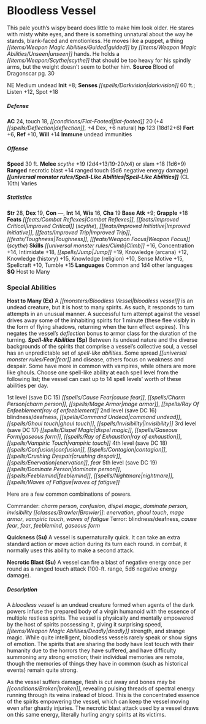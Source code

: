 ﻿---
cssclass: [monsters]
title1: Bloodless Vessel
is_3.5: true
desc_short: This pale youth's wispy beard does little to make him look older. He stares
  with misty white eyes, and there is something unnatural about the way he stands,
  blank-faced and emotionless. He moves like a puppet, a thing guided by unseen hands.
  He holds a scythe that should be too heavy for his spindly arms, but the weight
  doesn't seem to bother him.
title2: Bloodless Vessel
CR: 12
sources:
- name: Blood of Dragonscar
  page: 30
  link: http://paizo.com/store/paizo/pathfinder/modules/35E/v5748btpy8739
alignment: NE
size: Medium
type: undead
initiative:
  bonus: 8
senses:
  darkvision: 60
AC:
  AC: 24
  touch: 18
  flat_footed: 20
  components:
    deflection: 4
    dex: 4
    natural: 6
HP:
  HP: 123
  long: 18d12+6
saves:
  fort: 6
  ref: 10
  will: 14
immunities:
- undead immunities
speeds:
  base: 30
attacks:
  melee:
  - - text: scythe +19 (2d4+13/19-20/x4)
      entries:
      - - damage: 2d4+13
          crit_range: 19-20
          crit_multiplier: 4
      attack: scythe
      bonus:
      - 19
  - - text: slam +18 (1d6+9)
      entries:
      - - damage: 1d6+9
      attack: slam
      bonus:
      - 18
  ranged:
  - - text: necrotic blast +14 ranged touch (5d6 negative energy damage)
      entries:
      - - damage: 5d6
          type: negative energy damage
      attack: necrotic blast
      bonus:
      - 14
      touch: true
spell_like_abilities:
  entries: []
  sources:
  - name: default
    CL: 10
  varies: true
ability_scores:
  STR: 28
  DEX: 19
  CON:
  INT: 14
  WIS: 16
  CHA: 19
BAB: 9
grapple_3.5: 18
feats:
- name: Combat Reflexes
- name: Improved Critical (scythe)
- name: Improved Initiative
- name: Improved Trip
- name: Toughness
- name: Weapon Focus (scythe)
skills:
  Climb: 16
  Concentration: 14
  Intimidation: 18
  Jump: 19
  Knowledge (arcana): 12
  Knowledge (history): 15
  Knowledge (religion): 10
  Sense Motive: 15
  Spellcraft: 10
  Tumble: 15
  Listen: 12
  Spot: 18
languages:
- Common and 1d4 other languages
special_qualities:
- Host to Many
special_abilities:
  Host to Many (Ex): A bloodless vessel is an undead creature, but it is host to many
    spirits. As such, it responds to turn attempts in an unusual manner. A successful
    turn attempt against the vessel drives away some of the inhabiting spirits for
    1 minute (these flee visibly in the form of flying shadows, returning when the
    turn effect expires). This negates the vessel's deflection bonus to armor class
    for the duration of the turning.
  Spell-like Abilities (Sp): |-
    Between its undead nature and the diverse backgrounds of the spirits that comprise a vessel's collective soul, a vessel has an unpredictable set of spell-like abilities. Some spread fear and disease, others focus on weakness and despair. Some have more in common with vampires, while others are more like ghouls. Choose one spell-like ability at each spell level from the following list; the vessel can cast up to 14 spell levels' worth of these abilities per day.

    1st level (save DC 15) cause fear, charm person, mage armor, ray of enfeeblement
    2nd level (save DC 16) blindness/deafness, command undead, ghoul touch, invisibility
    3rd level (save DC 17) dispel magic, gaseous form, ray of exhaustion, vampiric touch
    4th level (save DC 18) confusion, contagion, crushing despair, enervation, fear
    5th level (save DC 19) dominate person, feeblemind, nightmare, waves of fatigue

    Here are a few common combinations of powers.

    Commander: charm person, confusion, dispel magic, dominate person, invisibility
    Brawler: enervation, ghoul touch, mage armor, vampiric touch, waves of fatigue
    Terror: blindness/deafness, cause fear, fear, feeblemind, gaseous form
  Quickness (Su): A vessel is supernaturally quick. It can take an extra standard
    action or move action during its turn each round. in combat, it normally uses
    this ability to make a second attack.
  Necrotic Blast (Su): A vessel can fire a blast of negative energy once per round
    as a ranged touch attack (100-ft. range, 5d6 negative energy damage).
desc_long: |-
  A bloodless vessel is an undead creature formed when agents of the dark powers infuse the prepared body of a virgin humanoid with the essence of multiple restless spirits. The vessel is physically and mentally empowered by the host of spirits possessing it, giving it surprising speed, deadly strength, and strange magic. While quite intelligent, bloodless vessels rarely speak or show signs of emotion. The spirits that are sharing the body have lost touch with their humanity due to the horrors they have suffered, and have difficulty summoning any strong emotion; their individual memories are remote, though the memories of things they have in common (such as historical events) remain quite strong.

  As the vessel suffers damage, flesh is cut away and bones may be broken, revealing pulsing threads of spectral energy running  through its veins instead of blood.  This is the concentrated essence of the spirits empowering the vessel, which can keep the vessel moving even after ghastly injuries. The necrotic blast attack used by a vessel draws on this same energy, literally hurling angry spirits at its victims.

---

# Bloodless Vessel
This pale youth’s wispy beard does little to make him look older. He stares with misty white eyes, and there is something unnatural about the way he stands, blank-faced and emotionless. He moves like a puppet, a thing _[[items/Weapon Magic Abilities/Guided|guided]]_ by _[[items/Weapon Magic Abilities/Unseen|unseen]]_ hands. He holds a _[[items/Weapon/Scythe|scythe]]_ that should be too heavy for his spindly arms, but the weight doesn’t seem to bother him.
**Source** Blood of Dragonscar pg. 30

NE Medium undead
**Init** +8; **Senses** _[[spells/Darkvision|darkvision]]_ 60 ft.; Listen +12, Spot +18

##### Defense

**AC** 24, touch 18, _[[conditions/Flat-Footed|flat-footed]]_ 20 (+4 _[[spells/Deflection|deflection]]_, +4 Dex, +6 natural)
**hp** 123 (18d12+6)
**Fort** +6, **Ref** +10, **Will** +14
**Immune** undead immunities

##### Offense
**Speed** 30 ft.
**Melee** _scythe_ +19 (2d4+13/19-20/x4) or slam +18 (1d6+9)
**Ranged** necrotic blast +14 ranged touch (5d6 negative energy damage)
**_[[universal monster rules/Spell-Like Abilities|Spell-Like Abilities]]_** (CL 10th)
Varies

##### Statistics
**Str** 28, **Dex** 19, **Con** —, **Int** 14, **Wis** 16, **Cha** 19
**Base Atk** +9; **Grapple** +18
**Feats** _[[feats/Combat Reflexes|Combat Reflexes]]_, _[[feats/Improved Critical|Improved Critical]]_ (_scythe_), _[[feats/Improved Initiative|Improved Initiative]]_, _[[feats/Improved Trip|Improved Trip]]_, _[[feats/Toughness|Toughness]]_, _[[feats/Weapon Focus|Weapon Focus]]_ (_scythe_)
**Skills** _[[universal monster rules/Climb|Climb]]_ +16, Concentration +14, Intimidate +18, _[[spells/Jump|Jump]]_ +19, Knowledge (arcana) +12, Knowledge (history) +15, Knowledge (religion) +10, Sense Motive +15, Spellcraft +10, Tumble +15
**Languages** Common and 1d4 other languages
**SQ** Host to Many

### Special Abilities

**Host to Many (Ex)** A _[[monsters/Bloodless Vessel|bloodless vessel]]_ is an undead creature, but it is host to many spirits. As such, it responds to turn attempts in an unusual manner. A successful turn attempt against the vessel drives away some of the inhabiting spirits for 1 minute (these flee visibly in the form of flying shadows, returning when the turn effect expires). This negates the vessel’s _deflection_ bonus to armor class for the duration of the turning.
**_Spell-like Abilities_ (Sp)** Between its undead nature and the diverse backgrounds of the spirits that comprise a vessel’s collective soul, a vessel has an unpredictable set of _spell-like abilities_. Some spread _[[universal monster rules/Fear|fear]]_ and disease, others focus on weakness and despair. Some have more in common with vampires, while others are more like ghouls. Choose one spell-like ability at each spell level from the following list; the vessel can cast up to 14 spell levels’ worth of these abilities per day.

1st level (save DC 15) _[[spells/Cause Fear|cause fear]]_, _[[spells/Charm Person|charm person]]_, _[[spells/Mage Armor|mage armor]]_, _[[spells/Ray Of Enfeeblement|ray of enfeeblement]]_
2nd level (save DC 16) blindness/deafness, _[[spells/Command Undead|command undead]]_, _[[spells/Ghoul touch|ghoul touch]]_, _[[spells/Invisibility|invisibility]]_
3rd level (save DC 17) _[[spells/Dispel Magic|dispel magic]]_, _[[spells/Gaseous Form|gaseous form]]_, _[[spells/Ray of Exhaustion|ray of exhaustion]]_, _[[spells/Vampiric Touch|vampiric touch]]_
4th level (save DC 18) _[[spells/Confusion|confusion]]_, _[[spells/Contagion|contagion]]_, _[[spells/Crushing Despair|crushing despair]]_, _[[spells/Enervation|enervation]]_, _fear_
5th level (save DC 19) _[[spells/Dominate Person|dominate person]]_, _[[spells/Feeblemind|feeblemind]]_, _[[spells/Nightmare|nightmare]]_, _[[spells/Waves of Fatigue|waves of fatigue]]_

Here are a few common combinations of powers.

Commander: _charm person_, _confusion_, _dispel magic_, _dominate person_, _invisibility_
_[[classes/Brawler|Brawler]]_: _enervation_, _ghoul touch_, _mage armor_, _vampiric touch_, _waves of fatigue_
Terror: blindness/deafness, _cause fear_, _fear_, _feeblemind_, _gaseous form_

**Quickness (Su)** A vessel is supernaturally quick. It can take an extra standard action or move action during its turn each round. in combat, it normally uses this ability to make a second attack.

**Necrotic Blast (Su)** A vessel can fire a blast of negative energy once per round as a ranged touch attack (100-ft. range, 5d6 negative energy damage).

##### Description

A _bloodless vessel_ is an undead creature formed when agents of the dark powers infuse the prepared body of a virgin humanoid with the essence of multiple restless spirits. The vessel is physically and mentally empowered by the host of spirits possessing it, giving it surprising speed, _[[items/Weapon Magic Abilities/Deadly|deadly]]_ strength, and strange magic. While quite intelligent, bloodless vessels rarely speak or show signs of emotion. The spirits that are sharing the body have lost touch with their humanity due to the horrors they have suffered, and have difficulty summoning any strong emotion; their individual memories are remote, though the memories of things they have in common (such as historical events) remain quite strong.

As the vessel suffers damage, flesh is cut away and bones may be _[[conditions/Broken|broken]]_, revealing pulsing threads of spectral energy running through its veins instead of blood. This is the concentrated essence of the spirits empowering the vessel, which can keep the vessel moving even after ghastly injuries. The necrotic blast attack used by a vessel draws on this same energy, literally hurling angry spirits at its victims.